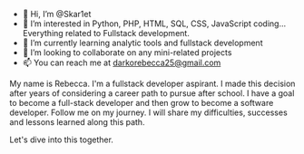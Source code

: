 - 👋 Hi, I’m @Skar1et
- 👀 I’m interested in Python, PHP, HTML, SQL, CSS, JavaScript coding... Everything related to Fullstack development.
- 🌱 I’m currently learning analytic tools and fullstack development
- 💞️ I’m looking to collaborate on any mini-related projects
- 📫 You can reach me at darkorebecca25@gmail.com

My name is Rebecca. I'm a fullstack developer aspirant. I made this decision after years of considering a career path to pursue after school. I have a goal to become a full-stack developer and then grow to become a software developer. 
Follow me on my journey. I will share my difficulties, successes and lessons learned along this path.

Let's dive into this together.
<!---
Skar1et/Skar1et is a ✨ special ✨ repository because its `README.md` (this file) appears on your GitHub profile.
You can click the Preview link to take a look at your changes.
--->
